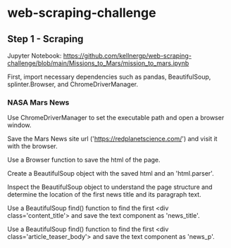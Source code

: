# web-scraping-challenge

## Step 1 - Scraping

Jupyter Notebook: https://github.com/kellnergp/web-scraping-challenge/blob/main/Missions_to_Mars/mission_to_mars.ipynb

First, import necessary dependencies such as pandas, BeautifulSoup, splinter.Browser, and ChromeDriverManager.

### NASA Mars News

Use ChromeDriverManager to set the executable path and open a browser window.

Save the Mars News site url ('https://redplanetscience.com/') and visit it with the browser.

Use a Browser function to save the html of the page.

Create a BeautifulSoup object with the saved html and an 'html.parser'.

Inspect the BeautifulSoup object to understand the page structure and determine the location of the first news title and its paragraph text.

Use a BeautifulSoup find() function to find the first \<div class='content_title'> and save the text component as 'news_title'.

Use a BeautifulSoup find() function to find the first \<div class='article_teaser_body'> and save the text component as 'news_p'.
